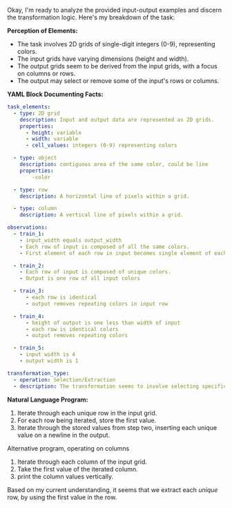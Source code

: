 Okay, I'm ready to analyze the provided input-output examples and discern the transformation logic. Here's my breakdown of the task:

**Perception of Elements:**

*   The task involves 2D grids of single-digit integers (0-9), representing colors.
*   The input grids have varying dimensions (height and width).
*   The output grids seem to be derived from the input grids, with a focus on columns or rows.
*    The output may select or remove some of the input's rows or columns.

**YAML Block Documenting Facts:**


```yaml
task_elements:
  - type: 2D grid
    description: Input and output data are represented as 2D grids.
    properties:
      - height: variable
      - width: variable
      - cell_values: integers (0-9) representing colors

  - type: object
    description: contiguous area of the same color, could be line
    properties:
        -color

  - type: row
    description: A horizontal line of pixels within a grid.

  - type: column
    description: A vertical line of pixels within a grid.

observations:
  - train_1:
    - input_width equals output_width
    - Each row of input is composed of all the same colors.
    - First element of each row in input becomes single element of each row in output.

  - train_2:
    - Each row of input is composed of unique colors.
    - Output is one row of all input colors

  - train_3:
      - each row is identical
      - output removes repeating colors in input row

  - train_4:
      - height of output is one less than width of input
      - each row is identical colors
      - output removes repeating colors

  - train_5:
    - input width is 4
    - output width is 1

transformation_type:
  - operation: Selection/Extraction
  - description: The transformation seems to involve selecting specific rows or columns from the input grid.

```


**Natural Language Program:**

1.  Iterate through each unique row in the input grid.
2.  For each row being iterated, store the first value.
3.    Iterate through the stored values from step two, inserting each unique value on a newline in the output.

Alternative program, operating on columns

1. Iterate through each column of the input grid.
2. Take the first value of the iterated column.
3. print the column values vertically.

Based on my current understanding, it seems that we extract each *unique* row, by using the first value in the row.
